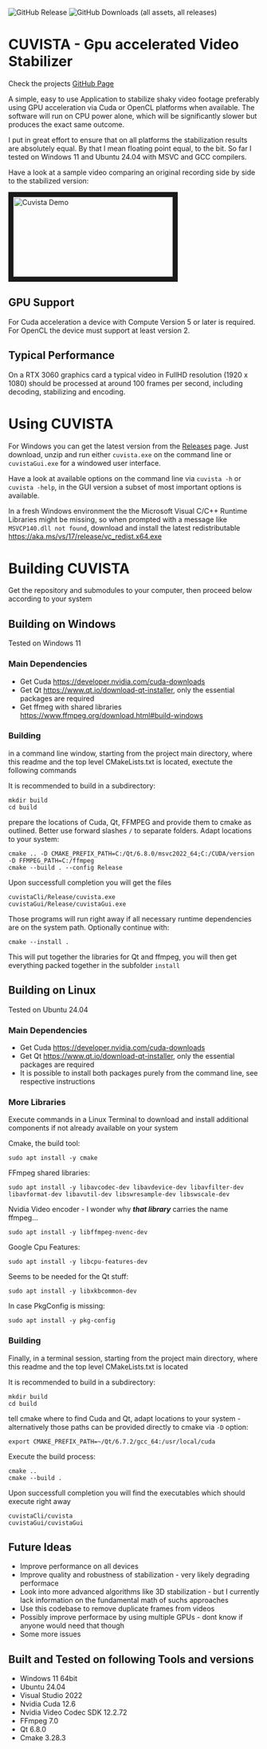 ![GitHub Release](https://img.shields.io/github/v/release/RainerMtb/cuvista)
![GitHub Downloads (all assets, all releases)](https://img.shields.io/github/downloads/RainerMtb/cuvista/total)
# CUVISTA - Gpu accelerated Video Stabilizer
Check the projects [GitHub Page](https://rainermtb.github.io/cuvista)

A simple, easy to use Application to stabilize shaky video footage preferably using GPU acceleration via Cuda or OpenCL platforms when available. The software will run on CPU power alone, which will be significantly slower but produces the exact same outcome.

I put in great effort to ensure that on all platforms the stabilization results are absolutely equal. By that I mean floating point equal, to the bit. So far I tested on Windows 11 and Ubuntu 24.04 with MSVC and GCC compilers.

Have a look at a sample video comparing an original recording side by side to the stabilized version:

<a href="http://www.youtube.com/watch?feature=player_embedded&v=kD84VqBurZc" target="_blank">
<img src="http://img.youtube.com/vi/kD84VqBurZc/mqdefault.jpg" alt="Cuvista Demo" width="320" height="160" border="10"/>
</a>

## GPU Support
For Cuda acceleration a device with Compute Version 5 or later is required. For OpenCL the device must support at least version 2.

## Typical Performance

On a RTX 3060 graphics card a typical video in FullHD resolution (1920 x 1080) should be processed at around 100 frames per second, including decoding, stabilizing and encoding.

# Using CUVISTA
For Windows you can get the latest version from the [Releases](https://github.com/RainerMtb/cuvista/releases) page. Just download, unzip and run either ```cuvista.exe``` on the command line or ```cuvistaGui.exe``` for a windowed user interface. 

Have a look at available options on the command line via ```cuvista -h``` or ```cuvista -help```, in the GUI version a subset of most important options is available.

In a fresh Windows environment the the Microsoft Visual C/C++ Runtime Libraries might be missing, so when prompted with a message like ```MSVCP140.dll not found```, download and install the latest redistributable https://aka.ms/vs/17/release/vc_redist.x64.exe

# Building CUVISTA
Get the repository and submodules to your computer, then proceed below according to your system
## Building on Windows
Tested on Windows 11
### Main Dependencies

- Get Cuda https://developer.nvidia.com/cuda-downloads
- Get Qt https://www.qt.io/download-qt-installer, only the essential packages are required
- Get ffmeg with shared libraries https://www.ffmpeg.org/download.html#build-windows


### Building
in a command line window, starting from the project main directory, where this readme and the top level CMakeLists.txt is located, exectute the following commands

It is recommended to build in a subdirectory:
```
mkdir build
cd build
```
prepare the locations of Cuda, Qt, FFMPEG and provide them to cmake as outlined. Better use forward slashes ```/``` to separate folders. Adapt locations to your system:
```
cmake .. -D CMAKE_PREFIX_PATH=C:/Qt/6.8.0/msvc2022_64;C:/CUDA/version -D FFMPEG_PATH=C:/ffmpeg
cmake --build . --config Release
```
Upon successfull completion you will get the files
```
cuvistaCli/Release/cuvista.exe
cuvistaGui/Release/cuvistaGui.exe
```
Those programs will run right away if all necessary runtime dependencies are on the system path. Optionally continue with:
```
cmake --install .
```
This will put together the libraries for Qt and ffmpeg, you will then get everything packed together in the subfolder ```install```


## Building on Linux
Tested on Ubuntu 24.04
### Main Dependencies

- Get Cuda https://developer.nvidia.com/cuda-downloads 
- Get Qt https://www.qt.io/download-qt-installer, only the essential packages are required
- It is possible to install both packages purely from the command line, see respective instructions

### More Libraries
Execute commands in a Linux Terminal to download and install additional components if not already available on your system

Cmake, the build tool:
```
sudo apt install -y cmake
```
FFmpeg shared libraries:
```
sudo apt install -y libavcodec-dev libavdevice-dev libavfilter-dev libavformat-dev libavutil-dev libswresample-dev libswscale-dev
```
Nvidia Video encoder - I wonder why ***that library*** carries the name ffmpeg...
```
sudo apt install -y libffmpeg-nvenc-dev
```
Google Cpu Features:
```
sudo apt install -y libcpu-features-dev
```
Seems to be needed for the Qt stuff:
```
sudo apt install -y libxkbcommon-dev
```
In case PkgConfig is missing:
```
sudo apt install -y pkg-config
```
### Building
Finally, in a terminal session, starting from the project main directory, where this readme and the top level CMakeLists.txt is located

It is recommended to build in a subdirectory:
```
mkdir build
cd build
```
tell cmake where to find Cuda and Qt, adapt locations to your system - alternatively those paths can be provided directly to cmake via ```-D``` option:
```
export CMAKE_PREFIX_PATH=~/Qt/6.7.2/gcc_64:/usr/local/cuda
```
Execute the build process:
```
cmake ..
cmake --build .
```
Upon successfull completion you will find the executables which should execute right away
```
cuvistaCli/cuvista
cuvistaGui/cuvistaGui
```

## Future Ideas
- Improve performance on all devices
- Improve quality and robustness of stabilization - very likely degrading performace
- Look into more advanced algorithms like 3D stabilization - but I currently lack information on the fundamental math of suchs approaches
- Use this codebase to remove duplicate frames from videos
- Possibly improve performace by using multiple GPUs - dont know if anyone would need that though
- Some more issues

## Built and Tested on following Tools and versions
- Windows 11 64bit
- Ubuntu 24.04
- Visual Studio 2022
- Nvidia Cuda 12.6
- Nvidia Video Codec SDK 12.2.72
- FFmpeg 7.0
- Qt 6.8.0
- Cmake 3.28.3
